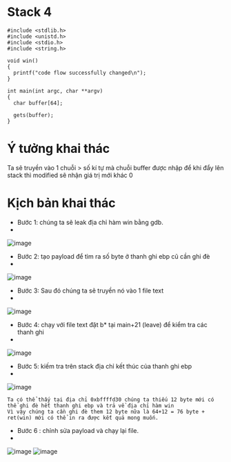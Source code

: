 # Stack 4
```
#include <stdlib.h>
#include <unistd.h>
#include <stdio.h>
#include <string.h>

void win()
{
  printf("code flow successfully changed\n");
}

int main(int argc, char **argv)
{
  char buffer[64];

  gets(buffer);
}
```

# Ý tưởng khai thác
Ta sẽ truyền vào 1 chuỗi > số kí tự mà chuỗi buffer được nhập để khi đẩy lên stack thì modified sẽ nhận giá trị mới khác 0

# Kịch bản khai thác

- Bước 1: chúng ta sẽ leak địa chỉ hàm win bằng gdb.
- 
 ![image](https://user-images.githubusercontent.com/91616280/188239062-965d13b3-8029-4d0d-afbc-de8677dc4593.png)

- Bước 2: tạo payload để tìm ra số byte ở thanh ghi ebp cũ cần ghi đè
- 
![image](https://user-images.githubusercontent.com/91616280/188245874-6bbb687c-2e42-435f-9ba4-4f35c9015927.png)

- Bước 3: Sau đó chúng ta sẽ truyền nó vào 1 file text
-
![image](https://user-images.githubusercontent.com/91616280/188245886-8c600fe5-d49c-40b5-885e-09d52648bfb3.png)

- Bước 4: chạy với file text đặt b* tại main+21 (leave)  để kiểm tra các thanh ghi
- 
![image](https://user-images.githubusercontent.com/91616280/188245917-aa4d0fe0-fdb0-44a4-9c06-050ae72411c7.png)

- Bước 5: kiếm tra trên stack địa chỉ kết thúc của thanh ghi ebp
- 
![image](https://user-images.githubusercontent.com/91616280/188245932-57ccad0b-9be6-46d2-9951-44efd36262f4.png)

```
Ta có thể thấy tại địa chỉ 0xbffffd30 chúng ta thiếu 12 byte mới có thể ghi đè hết thanh ghi ebp và trả về địa chỉ hàm win
Vì vậy chúng ta cần ghi đè them 12 byte nữa là 64+12 = 76 byte + ret(win) mới có thể in ra được kết quả mong muốn.

```
- Bước 6 : chỉnh sửa payload và chạy lại file.
- 
![image](https://user-images.githubusercontent.com/91616280/188245972-c994de74-8d96-46ec-9b75-1c4ee82a06ba.png)
![image](https://user-images.githubusercontent.com/91616280/188245993-be8afc9b-f307-4bc1-936e-3a197e2e93af.png)


